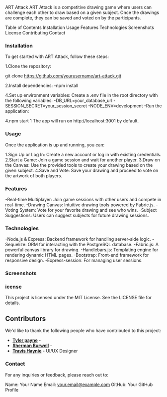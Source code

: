 ART Attack
ART Attack is a competitive drawing game where users can challenge each other to draw based on a given subject. Once the drawings are complete, they can be saved and voted on by the participants.

Table of Contents
Installation
Usage
Features
Technologies
Screenshots
License
Contributing
Contact

### Installation

To get started with ART Attack, follow these steps:

1.Clone the repository:

git clone https://github.com/yourusername/art-attack.git

2.Install dependencies:
    -npm install

4.Set up environment variables:
    Create a .env file in the root directory with the following variables:
        -DB_URL=your_database_url
        -SESSION_SECRET=your_session_secret
        -NODE_ENV=development
        -Run the application:

4.npm start
1
The app will run on http://localhost:3001 by default.

### Usage

Once the application is up and running, you can:

1.Sign Up or Log In: Create a new account or log in with existing credentials.
2.Start a Game: Join a game session and wait for another player.
3.Draw on the Canvas: Use the provided tools to create your drawing based on the given subject.
4.Save and Vote: Save your drawing and proceed to vote on the artwork of both players.

### Features

-Real-time Multiplayer: Join game sessions with other users and compete in real-time.
-Drawing Canvas: Intuitive drawing tools powered by Fabric.js.
-Voting System: Vote for your favorite drawing and see who wins.
-Subject Suggestions: Users can suggest subjects for future drawing sessions.

### Technologies

-Node.js & Express: Backend framework for handling server-side logic.
-Sequelize: ORM for interacting with the PostgreSQL database.
-Fabric.js: A powerful canvas library for drawing.
-Handlebars.js: Templating engine for rendering dynamic HTML pages.
-Bootstrap: Front-end framework for responsive design.
-Express-session: For managing user sessions.

### Screenshots



### icense

This project is licensed under the MIT License. See the LICENSE file for details.

## Contributors

We'd like to thank the following people who have contributed to this project:

- **[Tyler payne](https://github.com/contributorusername)** - 
- **[Sherman Burwell](https://github.com/anotherusername)** - 
- **[Travis Haynie](https://github.com/yetanotherusername)** - UI/UX Designer


### Contact

For any inquiries or feedback, please reach out to:

Name: Your Name
Email: your.email@example.com
GitHub: Your GitHub Profile